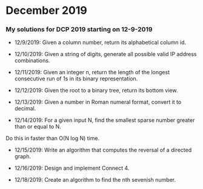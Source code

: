 # December 2019
### My solutions for DCP 2019 starting on 12-9-2019

- 12/9/2019: Given a column number, return its alphabetical column id.

- 12/10/2019: Given a string of digits, generate all possible
valid IP address combinations.

- 12/11/2019: Given an integer n, return the length of the longest consecutive
run of 1s in its binary representation.

- 12/12/2019: Given the root to a binary tree, return its bottom view.

- 12/13/2019: Given a number in Roman numeral format, convert it to decimal.

- 12/14/2019: For a given input N, find the
smallest sparse number greater than or equal to N.

Do this in faster than O(N log N) time.

- 12/15/2019: Write an algorithm that computes the reversal of a directed graph.

- 12/16/2019: Design and implement Connect 4.

- 12/18/2019: Create an algorithm to find the nth sevenish number.

